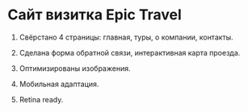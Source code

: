 # Сайт визитка Epic Travel

1. Свёрстано 4 страницы: главная, туры, о компании, контакты.

2. Сделана форма обратной связи, интерактивная карта проезда.

3. Оптимизированы изображения.

4. Мобильная адаптация.

5. Retina ready.
